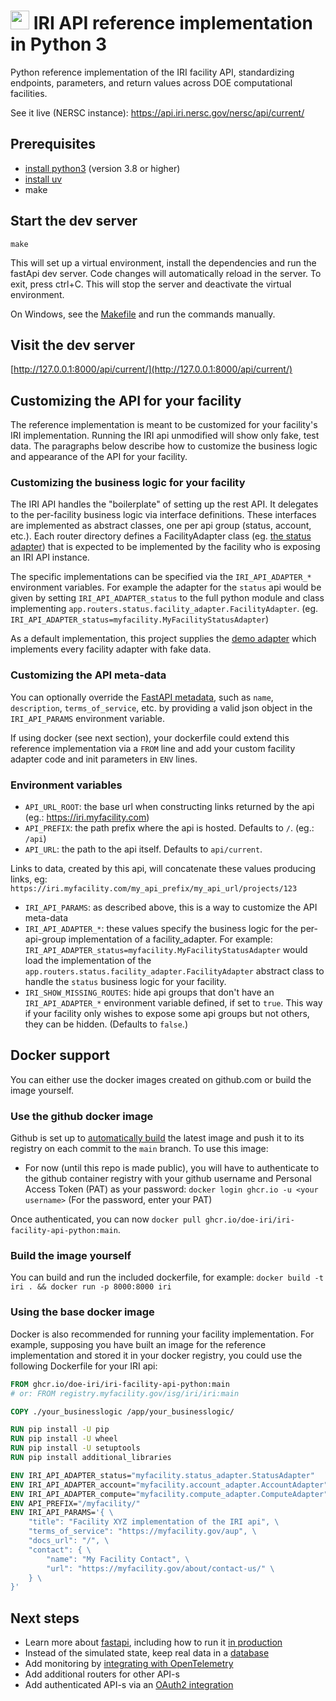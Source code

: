 # <img src="https://iri.science/images/doe-icon-old.png" height=30 /> IRI API reference implementation in Python 3
Python reference implementation of the IRI facility API, standardizing endpoints, parameters, and return values across DOE computational facilities.

See it live (NERSC instance): https://api.iri.nersc.gov/nersc/api/current/

## Prerequisites

- [install python3](https://www.python.org/downloads/) (version 3.8 or higher)
- [install uv](https://docs.astral.sh/uv/getting-started/installation/)
- make

## Start the dev server

`make`

This will set up a virtual environment, install the dependencies and run the fastApi dev server. Code changes will automatically reload
in the server. To exit, press ctrl+C. This will stop the server and deactivate the virtual environment.

On Windows, see the [Makefile](Makefile) and run the commands manually.

## Visit the dev server

[http://127.0.0.1:8000/api/current/](http://127.0.0.1:8000/api/current/)

## Customizing the API for your facility

The reference implementation is meant to be customized for your facility's IRI implementation. Running the IRI api unmodified will show only fake, test data. The paragraphs below describe how to customize the business logic and appearance of the API for your facility.

### Customizing the business logic for your facility
The IRI API handles the "boilerplate" of setting up the rest API. It delegates to the per-facility business logic via interface definitions. These interfaces are implemented as abstract classes, one per api group (status, account, etc.). Each router directory defines a FacilityAdapter class (eg. [the status adapter](app/routers/status/facility_adapter.py)) that is expected to be implemented by the facility who is exposing an IRI API instance. 

The specific implementations can be specified via the `IRI_API_ADAPTER_*` environment variables. For example the adapter for the `status` api would be given by setting `IRI_API_ADAPTER_status` to the full python module and class implementing `app.routers.status.facility_adapter.FacilityAdapter`. (eg. `IRI_API_ADAPTER_status=myfacility.MyFacilityStatusAdapter`)

As a default implementation, this project supplies the [demo adapter](app/demo_adapter.py) which implements every facility adapter with fake data. 

### Customizing the API meta-data
You can optionally override the [FastAPI metadata](https://fastapi.tiangolo.com/tutorial/metadata/), such as `name`, `description`, `terms_of_service`, etc. by providing a valid json object in the `IRI_API_PARAMS` environment variable.

If using docker (see next section), your dockerfile could extend this reference implementation via a `FROM` line and add your custom facility adapter code and init parameters in `ENV` lines.

### Environment variables

- `API_URL_ROOT`: the base url when constructing links returned by the api (eg.: https://iri.myfacility.com)
- `API_PREFIX`: the path prefix where the api is hosted. Defaults to `/`. (eg.: `/api`)
- `API_URL`: the path to the api itself. Defaults to `api/current`.

Links to data, created by this api, will concatenate these values producing links, eg: `https://iri.myfacility.com/my_api_prefix/my_api_url/projects/123`

- `IRI_API_PARAMS`: as described above, this is a way to customize the API meta-data
- `IRI_API_ADAPTER_*`: these values specify the business logic for the per-api-group implementation of a facility_adapter. For example: `IRI_API_ADAPTER_status=myfacility.MyFacilityStatusAdapter` would load the implementation of the `app.routers.status.facility_adapter.FacilityAdapter` abstract class to handle the `status` business logic for your facility.
- `IRI_SHOW_MISSING_ROUTES`: hide api groups that don't have an `IRI_API_ADAPTER_*` environment variable defined, if set to `true`. This way if your facility only wishes to expose some api groups but not others, they can be hidden. (Defaults to `false`.)

## Docker support

You can either use the docker images created on github.com or build the image yourself.

### Use the github docker image

Github is set up to [automatically build](.github/workflows/docker-build.yml) the latest image and push it to its registry on each commit to the `main` branch. To use this image:
- For now (until this repo is made public), you will have to authenticate to the github container registry with your github username and Personal Access Token (PAT) as your password:
`docker login ghcr.io -u <your username>`
(For the password, enter your PAT)

Once authenticated, you can now `docker pull ghcr.io/doe-iri/iri-facility-api-python:main`.

### Build the image yourself

You can build and run the included dockerfile, for example:
`docker build -t iri . && docker run -p 8000:8000 iri`

### Using the base docker image

Docker is also recommended for running your facility implementation. For example, supposing you have built an image for the reference implementation and stored it in your docker registry, you could use the following Dockerfile for your IRI api:

```Dockerfile
FROM ghcr.io/doe-iri/iri-facility-api-python:main
# or: FROM registry.myfacility.gov/isg/iri/iri:main

COPY ./your_businesslogic /app/your_businesslogic/

RUN pip install -U pip
RUN pip install -U wheel
RUN pip install -U setuptools
RUN pip install additional_libraries

ENV IRI_API_ADAPTER_status="myfacility.status_adapter.StatusAdapter"
ENV IRI_API_ADAPTER_account="myfacility.account_adapter.AccountAdapter"
ENV IRI_API_ADAPTER_compute="myfacility.compute_adapter.ComputeAdapter"
ENV API_PREFIX="/myfacility/"
ENV IRI_API_PARAMS='{ \
    "title": "Facility XYZ implementation of the IRI api", \
    "terms_of_service": "https://myfacility.gov/aup", \
    "docs_url": "/", \
    "contact": { \
        "name": "My Facility Contact", \
        "url": "https://myfacility.gov/about/contact-us/" \
    } \
}'
```

## Next steps

- Learn more about [fastapi](https://fastapi.tiangolo.com/), including how to run it [in production](https://fastapi.tiangolo.com/advanced/behind-a-proxy/)
- Instead of the simulated state, keep real data in a [database](/Users/gtorok/dev/iri-api-python/README.md)
- Add monitoring by [integrating with OpenTelemetry](https://opentelemetry.io/docs/zero-code/python/)
- Add additional routers for other API-s
- Add authenticated API-s via an [OAuth2 integration](https://fastapi.tiangolo.com/tutorial/security/oauth2-jwt/)

